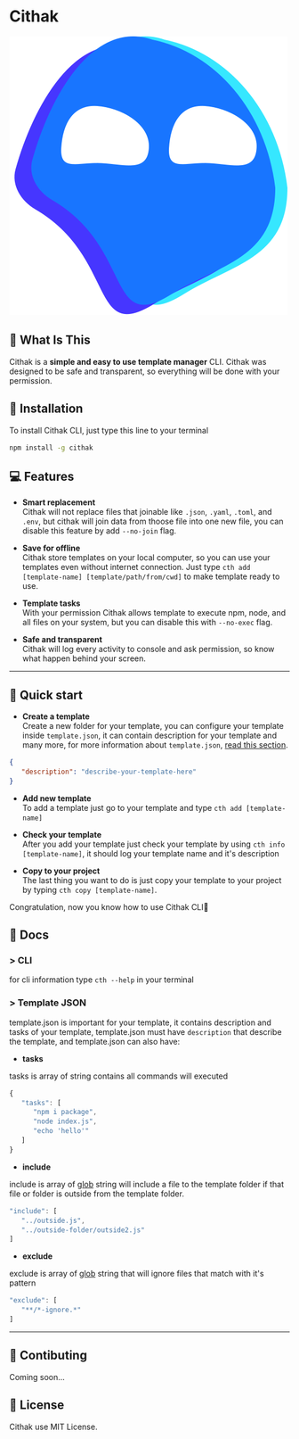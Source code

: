 # Cithak

![icon](./icon.svg)

## 🤔 What Is This

Cithak is a **simple and easy to use template manager** CLI. Cithak was designed to be safe and transparent, so everything will be done with your permission.

## 📂 Installation

To install Cithak CLI, just type this line to your terminal

```bash
npm install -g cithak
```

## 💻 Features

- **Smart replacement**  
Cithak will not replace files that joinable like `.json`, `.yaml`, `.toml`, and `.env`, but cithak will join data from thoose file into one new file, you can disable this feature by add `--no-join` flag.

- **Save for offline**  
Cithak store templates on your local computer, so you can use your templates even without internet connection. Just type `cth add [template-name] [template/path/from/cwd]` to make template ready to use.

- **Template tasks**  
With your permission Cithak allows template to execute npm, node, and all files on your system, but you can disable this with `--no-exec` flag.

- **Safe and transparent**  
Cithak will log every activity to console and ask permission, so know what happen behind your screen.

___

## 📖 Quick start

- **Create a template**  
Create a new folder for your template, you can configure your template inside `template.json`, it can contain description for your template and many more, for more information about `template.json`, [read this section](#template-json).

```json
{
   "description": "describe-your-template-here"
}
```

- **Add new template**  
To add a template just go to your template and type `cth add [template-name]`

- **Check your template**  
After you add your template just check your template by using `cth info [template-name]`, it should log your template name and it's description

- **Copy to your project**  
The last thing you want to do is just copy your template to your project by typing `cth copy [template-name]`.

Congratulation, now you know how to use Cithak CLI🎉

## 📘 Docs

### > CLI

for cli information type `cth --help` in your terminal

### > **Template JSON**

template.json is important for your template, it contains description and tasks of your template, template.json must have `description` that describe the template, and template.json can also have:

- **tasks**  

tasks is array of string contains all commands will executed

```js
{
   "tasks": [
      "npm i package",
      "node index.js",
      "echo 'hello'"
   ]
}
```

- **include**

include is array of [glob](https://github.com/isaacs/node-glob#readme) string will include a file to the template folder if that file or folder is outside from the template folder.

```js
"include": [
   "../outside.js",
   "../outside-folder/outside2.js"
]
```

- **exclude**

exclude is array of [glob](https://github.com/isaacs/node-glob#readme) string that will ignore files that match with it's pattern

```js
"exclude": [
   "**/*-ignore.*"
]
```

___

## 🎂 Contibuting

Coming soon...

## 📃 License

Cithak use MIT License.
